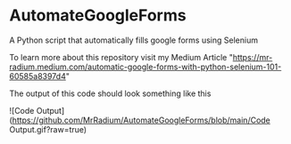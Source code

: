 # AutomateGoogleForms
A Python script that automatically fills google forms using Selenium 

To learn more about this repository visit my Medium Article "https://mr-radium.medium.com/automatic-google-forms-with-python-selenium-101-60585a8397d4"

The output of this code should look something like this

![Code Output](https://github.com/MrRadium/AutomateGoogleForms/blob/main/Code Output.gif?raw=true)

